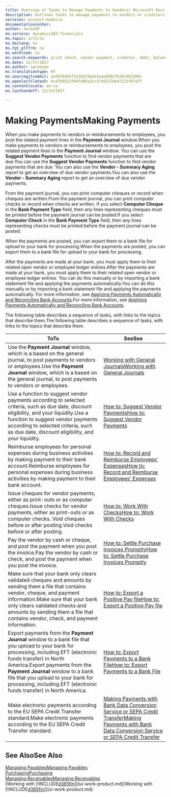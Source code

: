 ```yaml
---
title: Overview of Tasks to Manage Payments to Vendors| Microsoft Docs
description: Outlines tasks to manage payments to vendors or creditors, including posting payment lines and getting an overview of the balance due.
services: project-madeira
documentationcenter: 
author: SorenGP
ms.service: dynamics365-financials
ms.topic: article
ms.devlang: na
ms.tgt_pltfrm: na
ms.workload: na
ms.search.keywords: print check, vendor payment, creditor, debt, balance due, AP
ms.date: 11/17/2017
ms.author: sgroespe
ms.translationtype: HT
ms.sourcegitcommit: aa56764b5f3210229ad21eae6891fb201462209c
ms.openlocfilehash: 6cd7b9922f047d05a2cc37a9157de47221f67a7f
ms.contentlocale: en-ca
ms.lasthandoff: 12/14/2017

---
```

# <a name="making-payments"></a><span data-ttu-id="0c0ea-103">Making Payments</span><span class="sxs-lookup"><span data-stu-id="0c0ea-103">Making Payments</span></span>
<span data-ttu-id="0c0ea-104">When you make payments to vendors or reimbursements to employees, you post the related payment lines in the **Payment Journal** window.</span><span class="sxs-lookup"><span data-stu-id="0c0ea-104">When you make payments to vendors or reimbursements to employees, you post the related payment lines in the **Payment Journal** window.</span></span> <span data-ttu-id="0c0ea-105">You can use the **Suggest Vendor Payments** function to find vendor payments that are due.</span><span class="sxs-lookup"><span data-stu-id="0c0ea-105">You can use the **Suggest Vendor Payments** function to find vendor payments that are due.</span></span> <span data-ttu-id="0c0ea-106">You can also use the **Vendor - Summary Aging** report to get an overview of due vendor payments.</span><span class="sxs-lookup"><span data-stu-id="0c0ea-106">You can also use the **Vendor - Summary Aging** report to get an overview of due vendor payments.</span></span>

<span data-ttu-id="0c0ea-107">From the payment journal, you can print computer cheques or record when cheques are written.</span><span class="sxs-lookup"><span data-stu-id="0c0ea-107">From the payment journal, you can print computer checks or record when checks are written.</span></span> <span data-ttu-id="0c0ea-108">If you select **Computer Cheque** in the **Bank Payment Type** field, then any lines representing cheques must be printed before the payment journal can be posted.</span><span class="sxs-lookup"><span data-stu-id="0c0ea-108">If you select **Computer Check** in the **Bank Payment Type** field, then any lines representing checks must be printed before the payment journal can be posted.</span></span>

<span data-ttu-id="0c0ea-109">When the payments are posted, you can export them to a bank file for upload to your bank for processing.</span><span class="sxs-lookup"><span data-stu-id="0c0ea-109">When the payments are posted, you can export them to a bank file for upload to your bank for processing.</span></span>

<span data-ttu-id="0c0ea-110">After the payments are made at your bank, you must apply them to their related open vendor or employee ledger entries.</span><span class="sxs-lookup"><span data-stu-id="0c0ea-110">After the payments are made at your bank, you must apply them to their related open vendor or employee ledger entries.</span></span> <span data-ttu-id="0c0ea-111">You can do this manually or by importing a bank statement file and applying the payments automatically.</span><span class="sxs-lookup"><span data-stu-id="0c0ea-111">You can do this manually or by importing a bank statement file and applying the payments automatically.</span></span> <span data-ttu-id="0c0ea-112">For more information, see [Applying Payments Automatically and Reconciling Bank Accounts](receivables-apply-payments-auto-reconcile-bank-accounts.md).</span><span class="sxs-lookup"><span data-stu-id="0c0ea-112">For more information, see [Applying Payments Automatically and Reconciling Bank Accounts](receivables-apply-payments-auto-reconcile-bank-accounts.md).</span></span>

<span data-ttu-id="0c0ea-113">The following table describes a sequence of tasks, with links to the topics that describe them.</span><span class="sxs-lookup"><span data-stu-id="0c0ea-113">The following table describes a sequence of tasks, with links to the topics that describe them.</span></span>

| <span data-ttu-id="0c0ea-114">To</span><span class="sxs-lookup"><span data-stu-id="0c0ea-114">To</span></span> | <span data-ttu-id="0c0ea-115">See</span><span class="sxs-lookup"><span data-stu-id="0c0ea-115">See</span></span> |
| --- | --- |
|<span data-ttu-id="0c0ea-116">Use the **Payment Journal** window, which is a based on the general journal, to post payments to vendors or employees.</span><span class="sxs-lookup"><span data-stu-id="0c0ea-116">Use the **Payment Journal** window, which is a based on the general journal, to post payments to vendors or employees.</span></span>|[<span data-ttu-id="0c0ea-117">Working with General Journals</span><span class="sxs-lookup"><span data-stu-id="0c0ea-117">Working with General Journals</span></span>](ui-work-general-journals.md)|
| <span data-ttu-id="0c0ea-118">Use a function to suggest vendor payments according to selected criteria, such as due date, discount eligibility, and your liquidity.</span><span class="sxs-lookup"><span data-stu-id="0c0ea-118">Use a function to suggest vendor payments according to selected criteria, such as due date, discount eligibility, and your liquidity.</span></span> |[<span data-ttu-id="0c0ea-119">How to: Suggest Vendor Payments</span><span class="sxs-lookup"><span data-stu-id="0c0ea-119">How to: Suggest Vendor Payments</span></span>](payables-how-suggest-vendor-payments.md) |
|<span data-ttu-id="0c0ea-120">Reimburse employees for personal expenses during business activities by making payment to their bank account.</span><span class="sxs-lookup"><span data-stu-id="0c0ea-120">Reimburse employees for personal expenses during business activities by making payment to their bank account.</span></span>|[<span data-ttu-id="0c0ea-121">How to: Record and Reimburse Employees' Expenses</span><span class="sxs-lookup"><span data-stu-id="0c0ea-121">How to: Record and Reimburse Employees' Expenses</span></span>](finance-how-record-reimburse-employee-expenses.md)|
| <span data-ttu-id="0c0ea-122">Issue cheques for vendor payments, either as print-outs or as computer cheques.</span><span class="sxs-lookup"><span data-stu-id="0c0ea-122">Issue checks for vendor payments, either as print-outs or as computer checks.</span></span> <span data-ttu-id="0c0ea-123">Void cheques before or after posting.</span><span class="sxs-lookup"><span data-stu-id="0c0ea-123">Void checks before or after posting.</span></span> |[<span data-ttu-id="0c0ea-124">How to: Work With Checks</span><span class="sxs-lookup"><span data-stu-id="0c0ea-124">How to: Work With Checks</span></span>](payables-how-work-checks.md) |
| <span data-ttu-id="0c0ea-125">Pay the vendor by cash or cheque, and post the payment when you post the invoice.</span><span class="sxs-lookup"><span data-stu-id="0c0ea-125">Pay the vendor by cash or check, and post the payment when you post the invoice.</span></span> |[<span data-ttu-id="0c0ea-126">How to: Settle Purchase Invoices Promptly</span><span class="sxs-lookup"><span data-stu-id="0c0ea-126">How to: Settle Purchase Invoices Promptly</span></span>](finance-how-to-settle-purchase-invoices-promptly.md) |
| <span data-ttu-id="0c0ea-127">Make sure that your bank only clears validated cheques and amounts by sending them a file that contains vendor, cheque, and payment information.</span><span class="sxs-lookup"><span data-stu-id="0c0ea-127">Make sure that your bank only clears validated checks and amounts by sending them a file that contains vendor, check, and payment information.</span></span> |[<span data-ttu-id="0c0ea-128">How to: Export a Positive Pay file</span><span class="sxs-lookup"><span data-stu-id="0c0ea-128">How to: Export a Positive Pay file</span></span>](finance-how-positive-pay.md) |
|<span data-ttu-id="0c0ea-129">Export payments from the **Payment Journal** window to a bank file that you upload to your bank for processing, including EFT (electronic funds transfer) in North America.</span><span class="sxs-lookup"><span data-stu-id="0c0ea-129">Export payments from the **Payment Journal** window to a bank file that you upload to your bank for processing, including EFT (electronic funds transfer) in North America.</span></span> |[<span data-ttu-id="0c0ea-130">How to: Export Payments to a Bank File</span><span class="sxs-lookup"><span data-stu-id="0c0ea-130">How to: Export Payments to a Bank File</span></span>](payables-how-export-payments-bank-file.md)|
|<span data-ttu-id="0c0ea-131">Make electronic payments according to the EU SEPA Credit Transfer standard.</span><span class="sxs-lookup"><span data-stu-id="0c0ea-131">Make electronic payments according to the EU SEPA Credit Transfer standard.</span></span>|[<span data-ttu-id="0c0ea-132">Making Payments with Bank Data Conversion Service or SEPA Credit Transfer</span><span class="sxs-lookup"><span data-stu-id="0c0ea-132">Making Payments with Bank Data Conversion Service or SEPA Credit Transfer</span></span>](finance-make-payments-with-bank-data-conversion-service-or-sepa-credit-transfer.md)|    

## <a name="see-also"></a><span data-ttu-id="0c0ea-133">See Also</span><span class="sxs-lookup"><span data-stu-id="0c0ea-133">See Also</span></span>
[<span data-ttu-id="0c0ea-134">Managing Payables</span><span class="sxs-lookup"><span data-stu-id="0c0ea-134">Managing Payables</span></span>](payables-manage-payables.md)  
[<span data-ttu-id="0c0ea-135">Purchasing</span><span class="sxs-lookup"><span data-stu-id="0c0ea-135">Purchasing</span></span>](purchasing-manage-purchasing.md)  
[<span data-ttu-id="0c0ea-136">Managing Receivables</span><span class="sxs-lookup"><span data-stu-id="0c0ea-136">Managing Receivables</span></span>](receivables-manage-receivables.md)  
<span data-ttu-id="0c0ea-137">[Working with [!INCLUDE[d365fin](includes/d365fin_md.md)]](ui-work-product.md)</span><span class="sxs-lookup"><span data-stu-id="0c0ea-137">[Working with [!INCLUDE[d365fin](includes/d365fin_md.md)]](ui-work-product.md)</span></span>  

